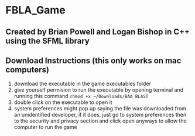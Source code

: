 # FBLA_Game
## Created by Brian Powell and Logan Bishop in C++ using the SFML library

## Download Instructions (this only works on mac computers)

1. download the executable in the game executables folder
2. give yourself permision to run the executable by opening terminal and running this command `chmod +x ~/Downloads/BAA_BLAST`
3. double click on the executable to open it
4. system preferences might pop up saying the file was downloaded from an unidentified developer, if it does, just go to system preferences then to the security and privacy section and click open anyways to allow the computer to run the game
